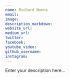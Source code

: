 ```yaml
---
name: Richard Nunns
email:
image:
description_markdown:
website_url:
medium_url:
twitter:
facebook:
youtube_video:
github_username:
instagram:
---
```


Enter your description here...
